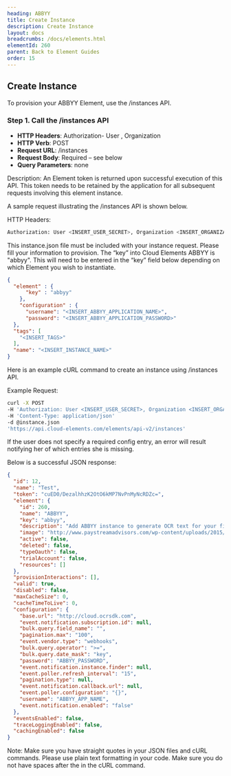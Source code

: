 ```yaml
---
heading: ABBYY
title: Create Instance
description: Create Instance
layout: docs
breadcrumbs: /docs/elements.html
elementId: 260
parent: Back to Element Guides
order: 15
---
```


## Create Instance

To provision your ABBYY Element, use the /instances API.

### Step 1. Call the /instances API

* __HTTP Headers__: Authorization- User <user secret>, Organization <organization secret>
* __HTTP Verb__: POST
* __Request URL__: /instances
* __Request Body__: Required – see below
* __Query Parameters__: none

Description: An Element token is returned upon successful execution of this API. This token needs to be retained by the application for all subsequent requests involving this element instance.

A sample request illustrating the /instances API is shown below.

HTTP Headers:

```bash
Authorization: User <INSERT_USER_SECRET>, Organization <INSERT_ORGANIZATION_SECRET>

```
This instance.json file must be included with your instance request.  Please fill your information to provision.  The “key” into Cloud Elements ABBYY is "abbyy".  This will need to be entered in the “key” field below depending on which Element you wish to instantiate.

```json
{
  "element" : {
      "key" : "abbyy"
    },
    "configuration" : {
      "username": "<INSERT_ABBYY_APPLICATION_NAME>",
      "password": "<INSERT_ABBYY_APPLICATION_PASSWORD>"
  },
  "tags": [
    "<INSERT_TAGS>"
  ],
  "name": "<INSERT_INSTANCE_NAME>"
}
```

Here is an example cURL command to create an instance using /instances API.

Example Request:

```bash
curl -X POST
-H 'Authorization: User <INSERT_USER_SECRET>, Organization <INSERT_ORGANIZATION_SECRET>'
-H 'Content-Type: application/json'
-d @instance.json
'https://api.cloud-elements.com/elements/api-v2/instances'
```

If the user does not specify a required config entry, an error will result notifying her of which entries she is missing.

Below is a successful JSON response:

```json
{
  "id": 12,
  "name": "Test",
  "token": "cuED0/DezalhhzK2OtO6kMP7NvPnMyNcRDZc=",
  "element": {
    "id": 260,
    "name": "ABBYY",
    "key": "abbyy",
    "description": "Add ABBYY instance to generate OCR text for your files. You will need your ABBYY account details to create an instance",
    "image": "http://www.paystreamadvisors.com/wp-content/uploads/2015/01/ABBYY-Logo_340x170_01-new.gif",
    "active": false,
    "deleted": false,
    "typeOauth": false,
    "trialAccount": false,
    "resources": []
  },
  "provisionInteractions": [],
  "valid": true,
  "disabled": false,
  "maxCacheSize": 0,
  "cacheTimeToLive": 0,
  "configuration": {
    "base.url": "http://cloud.ocrsdk.com",
    "event.notification.subscription.id": null,
    "bulk.query.field_name": "",
    "pagination.max": "100",
    "event.vendor.type": "webhooks",
    "bulk.query.operator": ">=",
    "bulk.query.date_mask": "key",
    "password": "ABBYY_PASSWORD",
    "event.notification.instance.finder": null,
    "event.poller.refresh_interval": "15",
    "pagination.type": null,
    "event.notification.callback.url": null,
    "event.poller.configuration": "{}",
    "username": "ABBYY_APP_NAME",
    "event.notification.enabled": "false"
  },
  "eventsEnabled": false,
  "traceLoggingEnabled": false,
  "cachingEnabled": false
}
```

Note:  Make sure you have straight quotes in your JSON files and cURL commands.  Please use plain text formatting in your code.  Make sure you do not have spaces after the in the cURL command.
